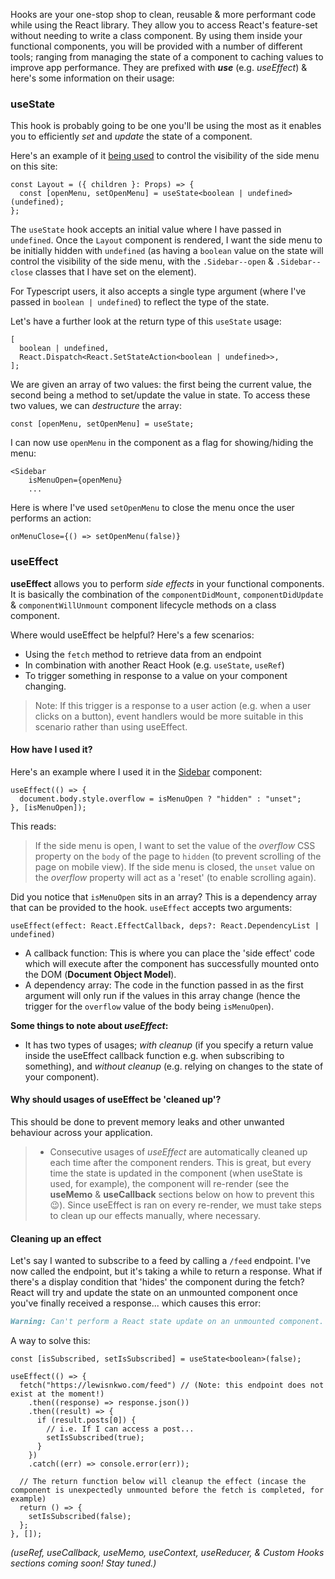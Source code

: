Hooks are your one-stop shop to clean, reusable & more performant code while using the React library. They allow you to access React's feature-set without needing to write a class component. By using them inside your functional components, you will be provided with a number of different tools; ranging from managing the state of a component to caching values to improve app performance. They are prefixed with **_use_** (e.g. _useEffect_) & here's some information on their usage:

### useState

This hook is probably going to be one you'll be using the most as it enables you to efficiently _set_ and _update_ the state of a component.

Here's an example of it [being used](https://github.com/lewisnkwo/personal-site/blob/main/app/components/pages/layout/index.tsx#L35) to control the visibility of the side menu on this site:

```tsx
const Layout = ({ children }: Props) => {
  const [openMenu, setOpenMenu] = useState<boolean | undefined>(undefined);
};
```

The `useState` hook accepts an initial value where I have passed in `undefined`. Once the `Layout` component is rendered, I want the side menu to be initially hidden with `undefined` (as having a `boolean` value on the state will control the visibility of the side menu, with the `.Sidebar--open` & `.Sidebar--close` classes that I have set on the element).

For Typescript users, it also accepts a single type argument (where I've passed in `boolean | undefined`) to reflect the type of the state.

Let's have a further look at the return type of this `useState` usage:

```tsx
[
  boolean | undefined,
  React.Dispatch<React.SetStateAction<boolean | undefined>>,
];
```

We are given an array of two values: the first being the current value, the second being a method to set/update the value in state. To access these two values, we can _destructure_ the array:

```tsx
const [openMenu, setOpenMenu] = useState;
```

I can now use `openMenu` in the component as a flag for showing/hiding the menu:

```tsx
<Sidebar
    isMenuOpen={openMenu}
    ...
```

Here is where I've used `setOpenMenu` to close the menu once the user performs an action:

```tsx
onMenuClose={() => setOpenMenu(false)}
```

### useEffect

**useEffect** allows you to perform _side effects_ in your functional components. It is basically the combination of the `componentDidMount`, `componentDidUpdate` & `componentWillUnmount` component lifecycle methods on a class component.

Where would useEffect be helpful? Here's a few scenarios:

- Using the `fetch` method to retrieve data from an endpoint
- In combination with another React Hook (e.g. `useState`, `useRef`)
- To trigger something in response to a value on your component changing.

> Note: If this trigger is a response to a user action (e.g. when a user clicks on a button), event handlers would be more suitable in this scenario rather than using useEffect.

#### How have I used it?

Here's an example where I used it in the [Sidebar](https://github.com/lewisnkwo/personal-site/blob/main/app/components/shared/sidebar/index.tsx#L14) component:

```tsx
useEffect(() => {
  document.body.style.overflow = isMenuOpen ? "hidden" : "unset";
}, [isMenuOpen]);
```

This reads:

> If the side menu is open, I want to set the value of the _overflow_ CSS property on the `body` of the page to `hidden` (to prevent scrolling of the page on mobile view). If the side menu is closed, the `unset` value on the _overflow_ property will act as a 'reset' (to enable scrolling again).

Did you notice that `isMenuOpen` sits in an array? This is a dependency array that can be provided to the hook. `useEffect` accepts two arguments:

```tsx
useEffect(effect: React.EffectCallback, deps?: React.DependencyList | undefined)
```

- A callback function: This is where you can place the 'side effect' code which will execute after the component has successfully mounted onto the DOM (**Document Object Model**).
- A dependency array: The code in the function passed in as the first argument will only run if the values in this array change (hence the trigger for the `overflow` value of the body being `isMenuOpen`).

**Some things to note about _useEffect_:**

- It has two types of usages; _with cleanup_ (if you specify a return value inside the useEffect callback function e.g. when subscribing to something), and _without cleanup_ (e.g. relying on changes to the state of your component).

#### Why should usages of useEffect be 'cleaned up'?

This should be done to prevent memory leaks and other unwanted behaviour across your application.

> - Consecutive usages of _useEffect_ are automatically cleaned up each time after the component renders. This is great, but every time the state is updated in the component (when useState is used, for example), the component will re-render (see the **useMemo** & **useCallback** sections below on how to prevent this 😉). Since useEffect is ran on every re-render, we must take steps to clean up our effects manually, where necessary.

#### Cleaning up an effect

Let's say I wanted to subscribe to a feed by calling a `/feed` endpoint. I've now called the endpoint, but it's taking a while to return a response. What if there's a display condition that 'hides' the component during the fetch? React will try and update the state on an unmounted component once you've finally received a response... which causes this error:

```md
Warning: Can't perform a React state update on an unmounted component. This is a no-op, but it indicates a memory leak in your application. To fix, cancel all subscriptions and asynchronous tasks in a useEffect cleanup function.
```

A way to solve this:

```tsx
const [isSubscribed, setIsSubscribed] = useState<boolean>(false);

useEffect(() => {
  fetch("https://lewisnkwo.com/feed") // (Note: this endpoint does not exist at the moment!)
    .then((response) => response.json())
    .then((result) => {
      if (result.posts[0]) {
        // i.e. If I can access a post...
        setIsSubscribed(true);
      }
    })
    .catch((err) => console.error(err));

  // The return function below will cleanup the effect (incase the component is unexpectedly unmounted before the fetch is completed, for example)
  return () => {
    setIsSubscribed(false);
  };
}, []);
```

_(useRef, useCallback, useMemo, useContext, useReducer, & Custom Hooks sections coming soon! Stay tuned.)_
